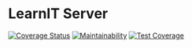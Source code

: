 # LearnIT Server

[![Coverage Status](https://coveralls.io/repos/github/Nelson-Chinedu/LearnIT-Server/badge.svg?branch=main)](https://coveralls.io/github/Nelson-Chinedu/LearnIT-Server?branch=main)
[![Maintainability](https://api.codeclimate.com/v1/badges/f086503e055ff9a8a458/maintainability)](https://codeclimate.com/github/Nelson-Chinedu/LearnIT-Server/maintainability)
[![Test Coverage](https://api.codeclimate.com/v1/badges/f086503e055ff9a8a458/test_coverage)](https://codeclimate.com/github/Nelson-Chinedu/LearnIT-Server/test_coverage)
